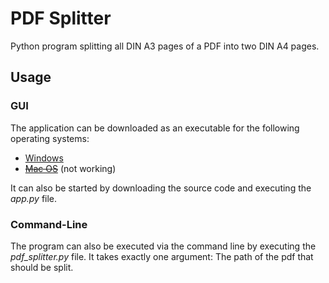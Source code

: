# PDF Splitter

Python program splitting all DIN A3 pages of a PDF into two DIN A4 pages.

## Usage

### GUI

The application can be downloaded as an executable for the following operating systems:
- [Windows](https://github.com/grimmfl/pdf-splitter/actions/runs/9172810647/artifacts/1522435819)
- ~~[Mac OS](https://github.com/grimmfl/pdf-splitter/actions/runs/9172810643/artifacts/1522434407)~~ (not working)

It can also be started by downloading the source code and executing the _app.py_ file.

### Command-Line

The program can also be executed via the command line by executing the _pdf_splitter.py_ file.
It takes exactly one argument: The path of the pdf that should be split.
